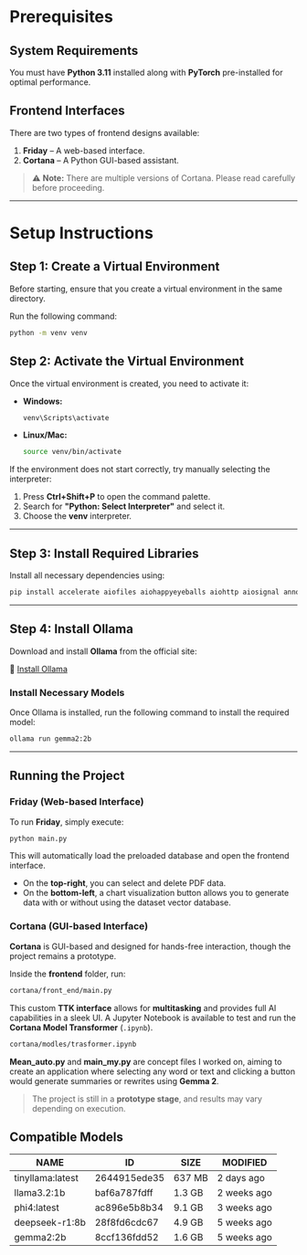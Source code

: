 # Prerequisites

## System Requirements

You must have **Python 3.11** installed along with **PyTorch** pre-installed for optimal performance.

## Frontend Interfaces

There are two types of frontend designs available:

1. **Friday** – A web-based interface.
2. **Cortana** – A Python GUI-based assistant.

> ⚠️ **Note:** There are multiple versions of Cortana. Please read carefully before proceeding.

---

# Setup Instructions

## Step 1: Create a Virtual Environment

Before starting, ensure that you create a virtual environment in the same directory.

Run the following command:

```sh
python -m venv venv
```

## Step 2: Activate the Virtual Environment

Once the virtual environment is created, you need to activate it:

- **Windows:**
  ```sh
  venv\Scripts\activate
  ```
- **Linux/Mac:**
  ```sh
  source venv/bin/activate
  ```

If the environment does not start correctly, try manually selecting the interpreter:

1. Press **Ctrl+Shift+P** to open the command palette.
2. Search for **"Python: Select Interpreter"** and select it.
3. Choose the **venv** interpreter.

---

## Step 3: Install Required Libraries

Install all necessary dependencies using:

```sh
pip install accelerate aiofiles aiohappyeyeballs aiohttp aiosignal annotated-types anyio argon2-cffi argon2-cffi-bindings arrow asttokens async-lru attrs babel beautifulsoup4 bibtexparser bleach blinker certifi cffi charset-normalizer click clldutils colorama coloredlogs colorlog comm csvw debugpy decorator defusedxml dill dlinfo et_xmlfile executing fastapi fastjsonschema ffmpy filelock Flask Flask-Cors Flask-SQLAlchemy fqdn frozenlist fsspec gekko googlesearch-python gradio gradio_client greenlet h11 httpcore httpx huggingface-hub humanfriendly ipykernel ipython ipywidgets isodate isoduration itsdangerous jedi Jinja2 joblib json5 jsonpointer jsonschema jsonschema-specifications jupyter jupyter_client jupyter-console jupyter_core jupyter-events jupyter-lsp jupyter_server jupyter_server_terminals jupyterlab jupyterlab_pygments jupyterlab_server jupyterlab_widgets language-tags lxml Markdown-it-py MarkupSafe matplotlib-inline mdurl mistune mpmath multidict multiprocess munch nbclient nbconvert nbformat nest-asyncio networkx notebook notebook_shim numpy ollama openpyxl orjson outcome.post0 overrides packaging pandocfilters parso pdf2image phonemizer pillow pip platformdirs pluggy prometheus_client prompt_toolkit propcache psutil pure_eval pyarrow pycparser pydantic_core pydub Pygments pylatexenc pyparsing pyreadline3 PySocks pytesseract pytest python-dateutil.post0 python-json-logger python-multipart pytz PyYAML pyzmq rdflib referencing regex requests rfc3339-validator rfc3986 rfc3986-validator rich rouge rpds-py ruff safehttpx safetensors scipy segments selenium semantic-version Send2Trash sentencepiece setuptools shellingham six sniffio sortedcontainers soupsieve stack-data starlette sympy tabulate terminado tinycss2 tokenizers tomlkit torch torchaudio torchvision tornado tqdm traitlets transformers trio trio-websocket typer types-python-dateutil.20241206 typing_extensions tzdata-template uritemplate urllib3 uvicorn wcwidth webcolors webencodings websocket-client websockets widgetsnbextension wsproto xxhash yarl
```

---

## Step 4: Install Ollama

Download and install **Ollama** from the official site:

🔗 [Install Ollama](https://ollama.com/)

### Install Necessary Models

Once Ollama is installed, run the following command to install the required model:

```sh
ollama run gemma2:2b
```

---

## Running the Project

### Friday (Web-based Interface)

To run **Friday**, simply execute:

```sh
python main.py
```

This will automatically load the preloaded database and open the frontend interface.

- On the **top-right**, you can select and delete PDF data.
- On the **bottom-left**, a chart visualization button allows you to generate data with or without using the dataset vector database.

### Cortana (GUI-based Interface)

**Cortana** is GUI-based and designed for hands-free interaction, though the project remains a prototype.

Inside the **frontend** folder, run:

```sh
cortana/front_end/main.py
```

This custom **TTK interface** allows for **multitasking** and provides full AI capabilities in a sleek UI.
A Jupyter Notebook is available to test and run the **Cortana Model Transformer** (`.ipynb`).

```sh
cortana/modles/trasformer.ipynb
```

**Mean_auto.py** and **main_my.py** are concept files I worked on, aiming to create an application where selecting any word or text and clicking a button would generate summaries or rewrites using **Gemma 2**.

> The project is still in a **prototype stage**, and results may vary depending on execution.

## Compatible Models

| NAME             | ID           | SIZE   | MODIFIED    |
| ---------------- | ------------ | ------ | ----------- |
| tinyllama:latest | 2644915ede35 | 637 MB | 2 days ago  |
| llama3.2:1b      | baf6a787fdff | 1.3 GB | 2 weeks ago |
| phi4:latest      | ac896e5b8b34 | 9.1 GB | 3 weeks ago |
| deepseek-r1:8b   | 28f8fd6cdc67 | 4.9 GB | 5 weeks ago |
| gemma2:2b        | 8ccf136fdd52 | 1.6 GB | 5 weeks ago |
